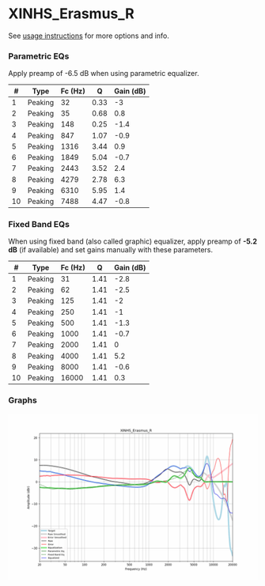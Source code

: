 # XINHS_Erasmus_R
See [usage instructions](https://github.com/jaakkopasanen/AutoEq#usage) for more options and info.

### Parametric EQs
Apply preamp of -6.5 dB when using parametric equalizer.

|   # | Type    |   Fc (Hz) |    Q |   Gain (dB) |
|-----|---------|-----------|------|-------------|
|   1 | Peaking |        32 | 0.33 |        -3   |
|   2 | Peaking |        35 | 0.68 |         0.8 |
|   3 | Peaking |       148 | 0.25 |        -1.4 |
|   4 | Peaking |       847 | 1.07 |        -0.9 |
|   5 | Peaking |      1316 | 3.44 |         0.9 |
|   6 | Peaking |      1849 | 5.04 |        -0.7 |
|   7 | Peaking |      2443 | 3.52 |         2.4 |
|   8 | Peaking |      4279 | 2.78 |         6.3 |
|   9 | Peaking |      6310 | 5.95 |         1.4 |
|  10 | Peaking |      7488 | 4.47 |        -0.8 |

### Fixed Band EQs
When using fixed band (also called graphic) equalizer, apply preamp of **-5.2 dB** (if available) and set gains manually with these parameters.

|   # | Type    |   Fc (Hz) |    Q |   Gain (dB) |
|-----|---------|-----------|------|-------------|
|   1 | Peaking |        31 | 1.41 |        -2.8 |
|   2 | Peaking |        62 | 1.41 |        -2.5 |
|   3 | Peaking |       125 | 1.41 |        -2   |
|   4 | Peaking |       250 | 1.41 |        -1   |
|   5 | Peaking |       500 | 1.41 |        -1.3 |
|   6 | Peaking |      1000 | 1.41 |        -0.7 |
|   7 | Peaking |      2000 | 1.41 |         0   |
|   8 | Peaking |      4000 | 1.41 |         5.2 |
|   9 | Peaking |      8000 | 1.41 |        -0.6 |
|  10 | Peaking |     16000 | 1.41 |         0.3 |

### Graphs
![](./XINHS_Erasmus_R.png)

